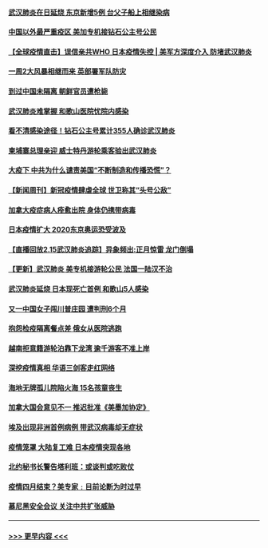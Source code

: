 #### [武汉肺炎在日延烧 东京新增5例 台父子船上相继染病](../pages/prog202/a102778538.md?t=02161902) 
#### [中国以外最严重疫区 美加专机接钻石公主号公民](../pages/prog202/a102778473.md?t=02161902) 
#### [【全球疫情直击】误信亲共WHO 日本疫情失控 | 美军方深度介入 防堵武汉肺炎](../pages/prog202/a102778478.md?t=02161902) 
#### [一周2大风暴相继而来 英部署军队防灾](../pages/prog202/a102778447.md?t=02161902) 
#### [到过中国未隔离 朝鲜官员遭枪毙](../pages/prog202/a102778383.md?t=02161902) 
#### [武汉肺炎难掌握 和歌山医院忧院内感染](../pages/prog202/a102778376.md?t=02161902) 
#### [看不清感染途径！钻石公主号累计355人确诊武汉肺炎](../pages/prog202/a102778335.md?t=02161902) 
#### [柬埔寨总理亲迎 威士特丹游轮乘客验出武汉肺炎](../pages/prog202/a102777842.md?t=02161902) 
#### [大疫下 中共为什么谴责美国“不断制造和传播恐慌”？](../pages/prog202/a102778285.md?t=02161902) 
#### [【新闻周刊】新冠疫情肆虐全球 世卫称其“头号公敌”](../pages/prog202/a102778196.md?t=02161902) 
#### [加拿大疫症病人痊愈出院 身体仍携带病毒](../pages/prog202/a102778061.md?t=02161902) 
#### [日本疫情扩大 2020东京奥运恐受波及](../pages/prog202/a102778049.md?t=02161902) 
#### [【直播回放2.15武汉肺炎追踪】异象频出:正月惊雷 龙门倒塌](../pages/prog202/a102777974.md?t=02161902) 
#### [【更新】武汉肺炎 美专机接游轮公民 法国一陆汉不治](../pages/prog202/a102770740.md?t=02161902) 
#### [武汉肺炎延烧 日本现死亡首例 和歌山5人感染](../pages/prog202/a102777815.md?t=02161902) 
#### [又一中国女子闯川普庄园 遭判刑6个月](../pages/prog202/a102777673.md?t=02161902) 
#### [抱怨检疫隔离餐点差 俄女从医院逃跑](../pages/prog202/a102777667.md?t=02161902) 
#### [越南拒意籍游轮泊靠下龙湾 逾千游客不准上岸](../pages/prog202/a102777646.md?t=02161902) 
#### [深挖疫情真相 华语三剑客走红网络](../pages/prog202/a102777624.md?t=02161902) 
#### [海地无牌孤儿院陷火海 15名孩童丧生](../pages/prog202/a102777620.md?t=02161902) 
#### [加拿大国会意见不一 推迟批准《美墨加协定》](../pages/prog202/a102777575.md?t=02161902) 
#### [埃及出现非洲首例病例 带武汉病毒却无症状](../pages/prog202/a102777559.md?t=02161902) 
#### [疫情笼罩 大陆复工难 日本疫情突现各地](../pages/prog202/a102777455.md?t=02161902) 
#### [北约秘书长警告塔利班：或谈判或吃败仗](../pages/prog202/a102777442.md?t=02161902) 
#### [疫情四月结束？美专家﹕目前论断为时过早](../pages/prog202/a102777248.md?t=02161902) 
#### [慕尼黑安全会议 关注中共扩张威胁](../pages/prog202/a102777254.md?t=02161902) 

----
#### [ >>> 更早内容 <<< ](../indexes/prog202-earlier.md)
